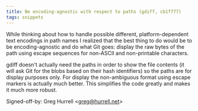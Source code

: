 ```yaml
---
title: Be encoding-agnostic with respect to paths (gdiff, cb1f777)
tags: snippets
---
```


While thinking about how to handle possible different, platform-dependent text encodings in path names I realized that the best thing to do would be to be encoding-agnostic and do what Git goes: display the raw bytes of the path using escape sequences for non-ASCII and non-printable characters.

gdiff doesn't actually need the paths in order to show the file contents (it will ask Git for the blobs based on their hash identifiers) so the paths are for display purposes only. For display the non-ambiguous format using escape markers is actually much better. This simplifies the code greatly and makes it much more robust.

Signed-off-by: Greg Hurrell &lt;greg@hurrell.net&gt;
